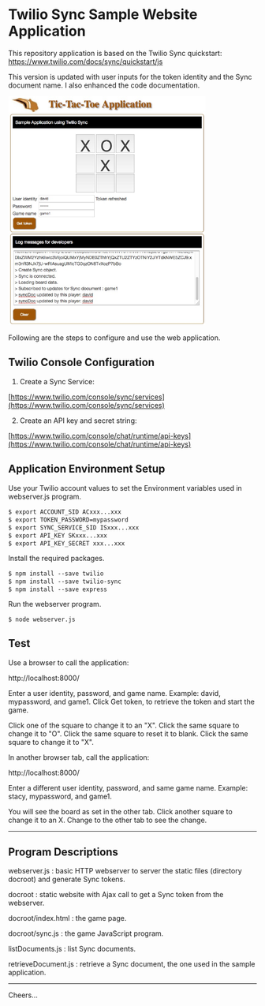 # Twilio Sync Sample Website Application

This repository application is based on the Twilio Sync quickstart:
https://www.twilio.com/docs/sync/quickstart/js

This version is updated with user inputs for the token identity and the Sync document name.
I also enhanced the code documentation.

<img src="Tic-Tac-Twilio.jpg" width="400"/>

Following are the steps to configure and use the web application.

## Twilio Console Configuration

1. Create a Sync Service:

[https://www.twilio.com/console/sync/services](https://www.twilio.com/console/sync/services)

2. Create an API key and secret string:

[https://www.twilio.com/console/chat/runtime/api-keys](https://www.twilio.com/console/chat/runtime/api-keys)


## Application Environment Setup

Use your Twilio account values to set the Environment variables used in webserver.js program.
````
$ export ACCOUNT_SID ACxxx...xxx
$ export TOKEN_PASSWORD=mypassword
$ export SYNC_SERVICE_SID ISxxx...xxx
$ export API_KEY SKxxx...xxx
$ export API_KEY_SECRET xxx...xxx
````
Install the required packages.
````
$ npm install --save twilio
$ npm install --save twilio-sync
$ npm install --save express
````
Run the webserver program.
````
$ node webserver.js
````

## Test

Use a browser to call the application:

http://localhost:8000/

Enter a user identity, password, and game name.
Example: david, mypassword, and game1.
Click Get token, to retrieve the token and start the game.

Click one of the square to change it to an "X".
Click the same square to change it to "O".
Click the same square to reset it to blank.
Click the same square to change it to "X".

In another browser tab, call the application:

http://localhost:8000/

Enter a different user identity, password, and same game name.
Example: stacy, mypassword, and game1.

You will see the board as set in the other tab.
Click another square to change it to an X.
Change to the other tab to see the change.

--------------------------------------------------------------------------------
## Program Descriptions

webserver.js : basic HTTP webserver to server the static files (directory docroot) and generate Sync tokens.

docroot : static website with Ajax call to get a Sync token from the webserver.

docroot/index.html : the game page.

docroot/sync.js : the game JavaScript program.

listDocuments.js : list Sync documents.

retrieveDocument.js : retrieve a Sync document, the one used in the sample application.

--------------------------------------------------------------------------------

Cheers...
